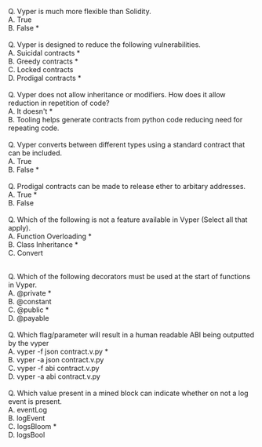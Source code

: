 Q. Vyper is much more flexible than Solidity.<br>
A. True<br>
B. False *<br>
<br/>
Q. Vyper is designed to reduce the following vulnerabilities.<br/>
A. Suicidal contracts *<br/>
B. Greedy contracts *<br/>
C. Locked contracts<br/>
D. Prodigal contracts *<br/>
<br/>
Q. Vyper does not allow inheritance or modifiers. How does it allow reduction in repetition of code?<br/>
A. It doesn't *<br/>
B. Tooling helps generate contracts from python code reducing need for repeating code.<br/>
<br/>
Q. Vyper converts between different types using a standard contract that can be included.<br/>
A. True<br/>
B. False *<br/>
<br/>
Q. Prodigal contracts can be made to release ether to arbitary addresses. <br>
A. True *<br>
B. False<br>
<br>
Q. Which of the following is not a feature available in Vyper (Select all that apply).<br>
A. Function Overloading *<br>
B. Class Inheritance *<br>
C. Convert<br>

<br>
Q. Which of the following decorators must be used at the start of functions in Vyper.<br>
A. @private *<br>
B. @constant<br>
C. @public *<br>
D. @payable<br>
<br>
Q. Which flag/parameter will result in a human readable ABI being outputted by the vyper<br>
A. vyper -f json contract.v.py * <br>
B. vyper -a json contract.v.py<br>
C. vyper -f abi contract.v.py<br>
D. vyper -a abi contract.v.py<br>
<br>
Q. Which value present in a mined block can indicate whether on not a log event is present.<br>
A. eventLog<br>
B. logEvent<br>
C. logsBloom *<br>
D. logsBool<br>
